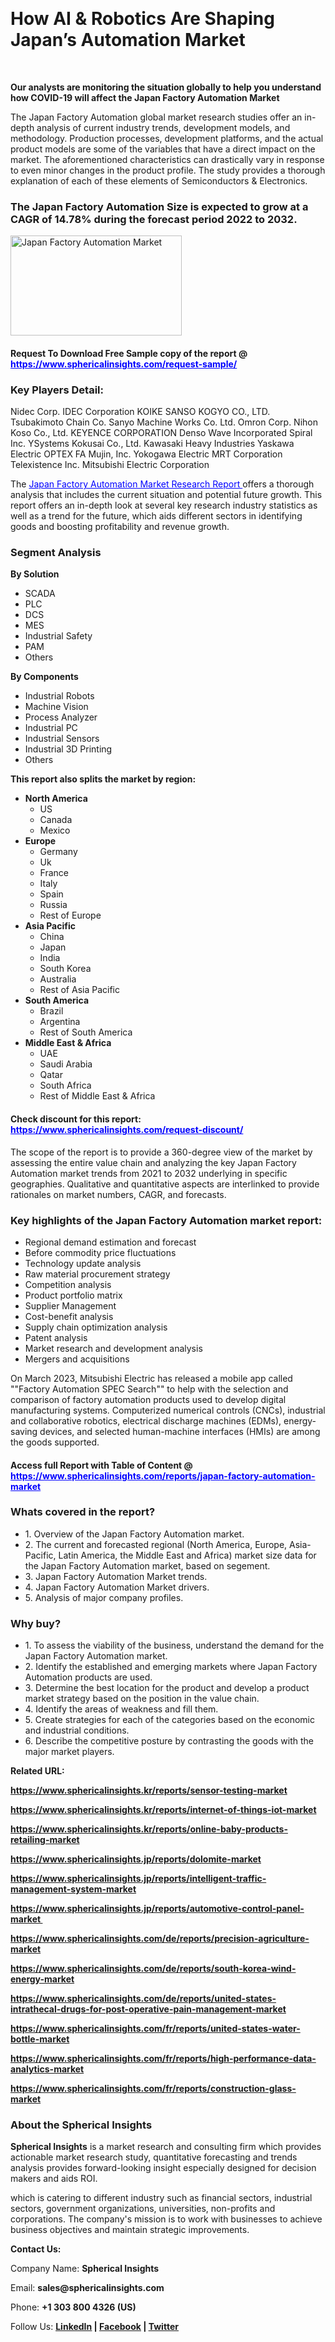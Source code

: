 <p>&nbsp;</p>
<h1><strong>How AI &amp; Robotics Are Shaping Japan&rsquo;s Automation Market</strong></h1>
<p>&nbsp;</p>
<p><strong>Our analysts are monitoring the situation globally to help you understand how COVID-19 will affect the Japan Factory Automation Market</strong></p>
<p>The Japan Factory Automation global market research studies offer an in-depth analysis of current industry trends, development models, and methodology. Production processes, development platforms, and the actual product models are some of the variables that have a direct impact on the market. The aforementioned characteristics can drastically vary in response to even minor changes in the product profile. The study provides a thorough explanation of each of these elements of Semiconductors &amp; Electronics.</p>
<h3>The Japan Factory Automation Size is expected to grow at a CAGR of 14.78% during the forecast period 2022 to 2032.</h3>
<p><img src="https://www.sphericalinsights.com/images/rd/factory-automation-market.png" alt="Japan Factory Automation Market" width="274" height="160" /></p>
<h4>Request To Download Free Sample copy of the report  @ <span style="color: #0000ff;"><a style="color: #0000ff;" href="https://www.sphericalinsights.com/request-sample/" target="_blank">https://www.sphericalinsights.com/request-sample/</a></span></h4>
<h3><strong>Key Players Detail:</strong></h3>
<p>Nidec Corp. IDEC Corporation KOIKE SANSO KOGYO CO., LTD. Tsubakimoto Chain Co. Sanyo Machine Works Co. Ltd. Omron Corp. Nihon Koso Co., Ltd. KEYENCE CORPORATION Denso Wave Incorporated Spiral Inc. YSystems Kokusai Co., Ltd. Kawasaki Heavy Industries Yaskawa Electric OPTEX FA Mujin, Inc. Yokogawa Electric MRT Corporation Telexistence Inc. Mitsubishi Electric Corporation</p>
<p>The <span style="color: #0000ff;"><a style="color: #0000ff;" href="https://www.sphericalinsights.com/reports/japan-factory-automation-market" target="_blank">Japan Factory Automation Market Research Report </a></span>offers a thorough analysis that includes the current situation and potential future growth. This report offers an in-depth look at several key research industry statistics as well as a trend for the future, which aids different sectors in identifying goods and boosting profitability and revenue growth.</p>
<h3><strong>Segment Analysis </strong></h3>
<p><strong>By&nbsp;</strong><strong>Solution</strong></p>
<ul>
<li>SCADA</li>
<li>PLC</li>
<li>DCS</li>
<li>MES</li>
<li>Industrial Safety</li>
<li>PAM</li>
<li>Others</li>
</ul>
<p><strong>By&nbsp;</strong><strong>Components</strong></p>
<ul>
<li>Industrial Robots</li>
<li>Machine Vision</li>
<li>Process Analyzer</li>
<li>Industrial PC</li>
<li>Industrial Sensors</li>
<li>Industrial 3D Printing</li>
<li>Others</li>
</ul>
<p><strong>This report also splits the market by region:</strong></p>
<ul>
<li><strong>North America</strong>
<ul>
<li>US</li>
<li>Canada</li>
<li>Mexico</li>
</ul>
</li>
<li><strong>Europe</strong>
<ul>
<li>Germany</li>
<li>Uk</li>
<li>France</li>
<li>Italy</li>
<li>Spain</li>
<li>Russia</li>
<li>Rest of Europe</li>
</ul>
</li>
<li><strong>Asia Pacific</strong>
<ul>
<li>China</li>
<li>Japan</li>
<li>India</li>
<li>South Korea</li>
<li>Australia</li>
<li>Rest of Asia Pacific</li>
</ul>
</li>
<li><strong>South America</strong>
<ul>
<li>Brazil</li>
<li>Argentina</li>
<li>Rest of South America</li>
</ul>
</li>
<li><strong>Middle East &amp; Africa</strong>
<ul>
<li>UAE</li>
<li>Saudi Arabia</li>
<li>Qatar</li>
<li>South Africa</li>
<li>Rest of Middle East &amp; Africa</li>
</ul>
</li>
</ul>
<h4>Check discount for this report: <span style="color: #0000ff;"><a style="color: #0000ff;" href="https://www.sphericalinsights.com/request-discount/" target="_blank">https://www.sphericalinsights.com/request-discount/</a></span></h4>
<p>The scope of the report is to provide a 360-degree view of the market by assessing the entire value chain and analyzing the key Japan Factory Automation market trends from 2021 to 2032 underlying in specific geographies. Qualitative and quantitative aspects are interlinked to provide rationales on market numbers, CAGR, and forecasts.</p>
<h3><strong>Key highlights of the Japan Factory Automation market report:</strong></h3>
<ul>
<li>Regional demand estimation and forecast</li>
<li>Before commodity price fluctuations</li>
<li>Technology update analysis</li>
<li>Raw material procurement strategy</li>
<li>Competition analysis</li>
<li>Product portfolio matrix</li>
<li>Supplier Management</li>
<li>Cost-benefit analysis</li>
<li>Supply chain optimization analysis</li>
<li>Patent analysis</li>
<li>Market research and development analysis</li>
<li>Mergers and acquisitions</li>
</ul>
<p>On March 2023, Mitsubishi Electric has released a mobile app called ""Factory Automation SPEC Search"" to help with the selection and comparison of factory automation products used to develop digital manufacturing systems. Computerized numerical controls (CNCs), industrial and collaborative robotics, electrical discharge machines (EDMs), energy-saving devices, and selected human-machine interfaces (HMIs) are among the goods supported.</p>
<h4>Access full Report with Table of Content @ <span style="color: #0000ff;"><a style="color: #0000ff;" href="https://www.sphericalinsights.com/reports/japan-factory-automation-market" target="_blank">https://www.sphericalinsights.com/reports/japan-factory-automation-market</a></span></h4>
<h3><strong>Whats covered in the report?</strong></h3>
<ul>
<li>1. Overview of the Japan Factory Automation market.</li>
<li>2. The current and forecasted regional (North America, Europe, Asia-Pacific, Latin America, the Middle East and Africa) market size data for the Japan Factory Automation market, based on segement.</li>
<li>3. Japan Factory Automation Market trends.</li>
<li>4. Japan Factory Automation Market drivers.</li>
<li>5. Analysis of major company profiles.</li>
</ul>
<h3><strong>Why buy?</strong></h3>
<ul>
<li>1. To assess the viability of the business, understand the demand for the Japan Factory Automation market.</li>
<li>2. Identify the established and emerging markets where Japan Factory Automation products are used.</li>
<li>3. Determine the best location for the product and develop a product market strategy based on the position in the value chain.</li>
<li>4. Identify the areas of weakness and fill them.</li>
<li>5. Create strategies for each of the categories based on the economic and industrial conditions.</li>
<li>6. Describe the competitive posture by contrasting the goods with the major market players.</li>
</ul>
<p><strong>Related URL:</strong></p>
<p><strong><a href="https://www.sphericalinsights.kr/reports/sensor-testing-markethttps://www.sphericalinsights.kr/reports/internet-of-things-iot-markethttps://www.sphericalinsights.kr/reports/online-baby-products-retailing-market">https://www.sphericalinsights.kr/reports/sensor-testing-market</a></strong></p>
<p><strong><a href="https://www.sphericalinsights.kr/reports/sensor-testing-markethttps://www.sphericalinsights.kr/reports/internet-of-things-iot-markethttps://www.sphericalinsights.kr/reports/online-baby-products-retailing-market">https://www.sphericalinsights.kr/reports/internet-of-things-iot-market</a></strong></p>
<p><strong><a href="https://www.sphericalinsights.kr/reports/sensor-testing-markethttps://www.sphericalinsights.kr/reports/internet-of-things-iot-markethttps://www.sphericalinsights.kr/reports/online-baby-products-retailing-market">https://www.sphericalinsights.kr/reports/online-baby-products-retailing-market</a></strong></p>
<p><strong><a href="https://www.sphericalinsights.jp/reports/dolomite-markethttps://www.sphericalinsights.jp/reports/intelligent-traffic-management-system-markethttps://www.sphericalinsights.jp/reports/automotive-control-panel-market&nbsp;">https://www.sphericalinsights.jp/reports/dolomite-market</a></strong></p>
<p><strong><a href="https://www.sphericalinsights.jp/reports/dolomite-markethttps://www.sphericalinsights.jp/reports/intelligent-traffic-management-system-markethttps://www.sphericalinsights.jp/reports/automotive-control-panel-market&nbsp;">https://www.sphericalinsights.jp/reports/intelligent-traffic-management-system-market</a></strong></p>
<p><strong><a href="https://www.sphericalinsights.jp/reports/dolomite-markethttps://www.sphericalinsights.jp/reports/intelligent-traffic-management-system-markethttps://www.sphericalinsights.jp/reports/automotive-control-panel-market&nbsp;">https://www.sphericalinsights.jp/reports/automotive-control-panel-market&nbsp;</a></strong></p>
<p><strong><a href="https://www.sphericalinsights.com/de/reports/precision-agriculture-markethttps://www.sphericalinsights.com/de/reports/south-korea-wind-energy-markethttps://www.sphericalinsights.com/de/reports/united-states-intrathecal-drugs-for-post-operative-pain-management-market">https://www.sphericalinsights.com/de/reports/precision-agriculture-market</a></strong></p>
<p><strong><a href="https://www.sphericalinsights.com/de/reports/precision-agriculture-markethttps://www.sphericalinsights.com/de/reports/south-korea-wind-energy-markethttps://www.sphericalinsights.com/de/reports/united-states-intrathecal-drugs-for-post-operative-pain-management-market">https://www.sphericalinsights.com/de/reports/south-korea-wind-energy-market</a></strong></p>
<p><strong><a href="https://www.sphericalinsights.com/de/reports/precision-agriculture-markethttps://www.sphericalinsights.com/de/reports/south-korea-wind-energy-markethttps://www.sphericalinsights.com/de/reports/united-states-intrathecal-drugs-for-post-operative-pain-management-market">https://www.sphericalinsights.com/de/reports/united-states-intrathecal-drugs-for-post-operative-pain-management-market</a></strong></p>
<p><strong><a href="https://www.sphericalinsights.com/fr/reports/united-states-water-bottle-markethttps://www.sphericalinsights.com/fr/reports/high-performance-data-analytics-markethttps://www.sphericalinsights.com/fr/reports/construction-glass-market">https://www.sphericalinsights.com/fr/reports/united-states-water-bottle-market</a></strong></p>
<p><strong><a href="https://www.sphericalinsights.com/fr/reports/united-states-water-bottle-markethttps://www.sphericalinsights.com/fr/reports/high-performance-data-analytics-markethttps://www.sphericalinsights.com/fr/reports/construction-glass-market">https://www.sphericalinsights.com/fr/reports/high-performance-data-analytics-market</a></strong></p>
<p><strong><a href="https://www.sphericalinsights.com/fr/reports/united-states-water-bottle-markethttps://www.sphericalinsights.com/fr/reports/high-performance-data-analytics-markethttps://www.sphericalinsights.com/fr/reports/construction-glass-market">https://www.sphericalinsights.com/fr/reports/construction-glass-market</a></strong></p>
<h3><strong>About the Spherical Insights</strong></h3>
<p><strong>Spherical Insights</strong> is a market research and consulting firm which provides actionable market research study, quantitative forecasting and trends analysis provides forward-looking insight especially designed for decision makers and aids ROI.</p>
<p>which is catering to different industry such as financial sectors, industrial sectors, government organizations, universities, non-profits and corporations. The company's mission is to work with businesses to achieve business objectives and maintain strategic improvements.</p>
<p><strong>Contact Us:</strong></p>
<p>Company Name: <strong>Spherical Insights</strong></p>
<p>Email: <strong>sales@sphericalinsights.com</strong></p>
<p>Phone: <strong>+1 303 800 4326 (US)</strong></p>
<p>Follow Us: <strong><a href="https://www.linkedin.com/company/spherical-insight/"><u>LinkedIn</u></a> | <a href="https://www.facebook.com/sphericalinsights35"><u>Facebook</u></a> | <a href="https://twitter.com/SInsights_US"><u>Twitter</u></a></strong></p>
